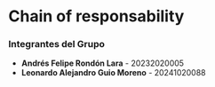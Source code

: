 # Chain of responsability  

### Integrantes del Grupo 
- **Andrés Felipe Rondón Lara** - 20232020005
- **Leonardo Alejandro Guio Moreno** - 20241020088
